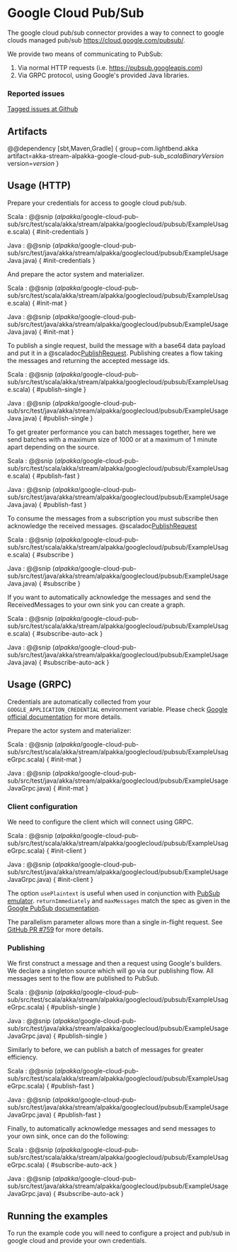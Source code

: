 # Google Cloud Pub/Sub

The google cloud pub/sub connector provides a way to connect to google clouds managed pub/sub https://cloud.google.com/pubsub/.

We provide two means of communicating to PubSub:
1. Via normal HTTP requests (i.e. https://pubsub.googleapis.com)
2. Via GRPC protocol, using Google's provided Java libraries.


### Reported issues

[Tagged issues at Github](https://github.com/akka/alpakka/labels/p%3Agoogle-cloud-pub-sub)


## Artifacts

@@dependency [sbt,Maven,Gradle] {
  group=com.lightbend.akka
  artifact=akka-stream-alpakka-google-cloud-pub-sub_$scalaBinaryVersion$
  version=$version$
}

## Usage (HTTP)

Prepare your credentials for access to google cloud pub/sub.

Scala
: @@snip ($alpakka$/google-cloud-pub-sub/src/test/scala/akka/stream/alpakka/googlecloud/pubsub/ExampleUsage.scala) { #init-credentials }

Java
: @@snip ($alpakka$/google-cloud-pub-sub/src/test/java/akka/stream/alpakka/googlecloud/pubsub/ExampleUsageJava.java) { #init-credentials }

And prepare the actor system and materializer.

Scala
: @@snip ($alpakka$/google-cloud-pub-sub/src/test/scala/akka/stream/alpakka/googlecloud/pubsub/ExampleUsage.scala) { #init-mat }

Java
: @@snip ($alpakka$/google-cloud-pub-sub/src/test/java/akka/stream/alpakka/googlecloud/pubsub/ExampleUsageJava.java) { #init-mat }

To publish a single request, build the message with a base64 data payload and put it in a @scaladoc[PublishRequest](akka.stream.alpakka.googlecloud.pubsub.PublishRequest). Publishing creates a flow taking the messages and returning the accepted message ids.

Scala
: @@snip ($alpakka$/google-cloud-pub-sub/src/test/scala/akka/stream/alpakka/googlecloud/pubsub/ExampleUsage.scala) { #publish-single }

Java
: @@snip ($alpakka$/google-cloud-pub-sub/src/test/java/akka/stream/alpakka/googlecloud/pubsub/ExampleUsageJava.java) { #publish-single }

To get greater performance you can batch messages together, here we send batches with a maximum size of 1000 or at a maximum of 1 minute apart depending on the source.

Scala
: @@snip ($alpakka$/google-cloud-pub-sub/src/test/scala/akka/stream/alpakka/googlecloud/pubsub/ExampleUsage.scala) { #publish-fast }

Java
: @@snip ($alpakka$/google-cloud-pub-sub/src/test/java/akka/stream/alpakka/googlecloud/pubsub/ExampleUsageJava.java) { #publish-fast }

To consume the messages from a subscription you must subscribe then acknowledge the received messages. @scaladoc[PublishRequest](akka.stream.alpakka.googlecloud.pubsub.ReceivedMessage)

Scala
: @@snip ($alpakka$/google-cloud-pub-sub/src/test/scala/akka/stream/alpakka/googlecloud/pubsub/ExampleUsage.scala) { #subscribe }

Java
: @@snip ($alpakka$/google-cloud-pub-sub/src/test/java/akka/stream/alpakka/googlecloud/pubsub/ExampleUsageJava.java) { #subscribe }

If you want to automatically acknowledge the messages and send the ReceivedMessages to your own sink you can create a graph.

Scala
: @@snip ($alpakka$/google-cloud-pub-sub/src/test/scala/akka/stream/alpakka/googlecloud/pubsub/ExampleUsage.scala) { #subscribe-auto-ack }

Java
: @@snip ($alpakka$/google-cloud-pub-sub/src/test/java/akka/stream/alpakka/googlecloud/pubsub/ExampleUsageJava.java) { #subscribe-auto-ack }

## Usage (GRPC)

Credentials are automatically collected from your `GOOGLE_APPLICATION_CREDENTIAL` environment variable. Please check
[Google official documentation](https://cloud.google.com/pubsub/docs/reference/libraries#setting_up_authentication) for more details.

Prepare the actor system and materializer:

Scala
: @@snip ($alpakka$/google-cloud-pub-sub/src/test/scala/akka/stream/alpakka/googlecloud/pubsub/ExampleUsageGrpc.scala) { #init-mat }

Java
: @@snip ($alpakka$/google-cloud-pub-sub/src/test/java/akka/stream/alpakka/googlecloud/pubsub/ExampleUsageJavaGrpc.java) { #init-mat }

### Client configuration

We need to configure the client which will connect using GRPC.

Scala
: @@snip ($alpakka$/google-cloud-pub-sub/src/test/scala/akka/stream/alpakka/googlecloud/pubsub/ExampleUsageGrpc.scala) { #init-client }

Java
: @@snip ($alpakka$/google-cloud-pub-sub/src/test/java/akka/stream/alpakka/googlecloud/pubsub/ExampleUsageJavaGrpc.java) { #init-client }

The option `usePlaintext` is useful when used in conjunction with [PubSub emulator](https://cloud.google.com/pubsub/docs/emulator).
`returnImmediately` and `maxMessages` match the spec as given in the [Google PubSub documentation](https://cloud.google.com/pubsub/docs/reference/rest/v1/projects.subscriptions/pull).

The parallelism parameter allows more than a single in-flight request. See [GitHub PR #759](https://github.com/akka/alpakka/pull/759) for more details.

### Publishing 

We first construct a message and then a request using Google's builders. We declare a singleton source which will go via our publishing flow. All messages sent to the flow are published to PubSub.

Scala
: @@snip ($alpakka$/google-cloud-pub-sub/src/test/scala/akka/stream/alpakka/googlecloud/pubsub/ExampleUsageGrpc.scala) { #publish-single }

Java
: @@snip ($alpakka$/google-cloud-pub-sub/src/test/java/akka/stream/alpakka/googlecloud/pubsub/ExampleUsageJavaGrpc.java) { #publish-single }


Similarly to before, we can publish a batch of messages for greater efficiency.

Scala
: @@snip ($alpakka$/google-cloud-pub-sub/src/test/scala/akka/stream/alpakka/googlecloud/pubsub/ExampleUsageGrpc.scala) { #publish-fast }

Java
: @@snip ($alpakka$/google-cloud-pub-sub/src/test/java/akka/stream/alpakka/googlecloud/pubsub/ExampleUsageJavaGrpc.java) { #publish-fast }

Finally, to automatically acknowledge messages and send messages to your own sink, once can do the following:

Scala
: @@snip ($alpakka$/google-cloud-pub-sub/src/test/scala/akka/stream/alpakka/googlecloud/pubsub/ExampleUsageGrpc.scala) { #subscribe-auto-ack }

Java
: @@snip ($alpakka$/google-cloud-pub-sub/src/test/java/akka/stream/alpakka/googlecloud/pubsub/ExampleUsageJavaGrpc.java) { #subscribe-auto-ack }

## Running the examples

To run the example code you will need to configure a project and pub/sub in google cloud and provide your own credentials.
